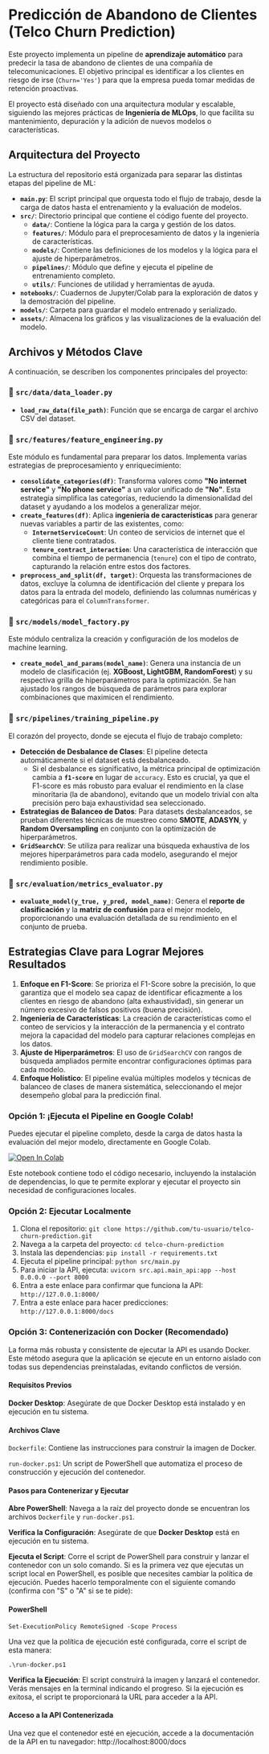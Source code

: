 # Predicción de Abandono de Clientes (Telco Churn Prediction)

Este proyecto implementa un pipeline de **aprendizaje automático** para predecir la tasa de abandono de clientes de una compañía de telecomunicaciones. El objetivo principal es identificar a los clientes en riesgo de irse (`Churn='Yes'`) para que la empresa pueda tomar medidas de retención proactivas.

El proyecto está diseñado con una arquitectura modular y escalable, siguiendo las mejores prácticas de **Ingeniería de MLOps**, lo que facilita su mantenimiento, depuración y la adición de nuevos modelos o características.

## Arquitectura del Proyecto

La estructura del repositorio está organizada para separar las distintas etapas del pipeline de ML:

- **`main.py`**: El script principal que orquesta todo el flujo de trabajo, desde la carga de datos hasta el entrenamiento y la evaluación de modelos.
- **`src/`**: Directorio principal que contiene el código fuente del proyecto.
  - **`data/`**: Contiene la lógica para la carga y gestión de los datos.
  - **`features/`**: Módulo para el preprocesamiento de datos y la ingeniería de características.
  - **`models/`**: Contiene las definiciones de los modelos y la lógica para el ajuste de hiperparámetros.
  - **`pipelines/`**: Módulo que define y ejecuta el pipeline de entrenamiento completo.
  - **`utils/`**: Funciones de utilidad y herramientas de ayuda.
- **`notebooks/`**: Cuadernos de Jupyter/Colab para la exploración de datos y la demostración del pipeline.
- **`models/`**: Carpeta para guardar el modelo entrenado y serializado.
- **`assets/`**: Almacena los gráficos y las visualizaciones de la evaluación del modelo.

## Archivos y Métodos Clave

A continuación, se describen los componentes principales del proyecto:

### 📁 `src/data/data_loader.py`

- **`load_raw_data(file_path)`**: Función que se encarga de cargar el archivo CSV del dataset.

### 📁 `src/features/feature_engineering.py`

Este módulo es fundamental para preparar los datos. Implementa varias estrategias de preprocesamiento y enriquecimiento:

- **`consolidate_categories(df)`**: Transforma valores como **"No internet service"** y **"No phone service"** a un valor unificado de **"No"**. Esta estrategia simplifica las categorías, reduciendo la dimensionalidad del dataset y ayudando a los modelos a generalizar mejor.
- **`create_features(df)`**: Aplica **ingeniería de características** para generar nuevas variables a partir de las existentes, como:
  - **`InternetServiceCount`**: Un conteo de servicios de internet que el cliente tiene contratados.
  - **`tenure_contract_interaction`**: Una característica de interacción que combina el tiempo de permanencia (`tenure`) con el tipo de contrato, capturando la relación entre estos dos factores.
- **`preprocess_and_split(df, target)`**: Orquesta las transformaciones de datos, excluye la columna de identificación del cliente y prepara los datos para la entrada del modelo, definiendo las columnas numéricas y categóricas para el `ColumnTransformer`.

### 📁 `src/models/model_factory.py`

Este módulo centraliza la creación y configuración de los modelos de machine learning.

- **`create_model_and_params(model_name)`**: Genera una instancia de un modelo de clasificación (ej. **XGBoost, LightGBM, RandomForest**) y su respectiva grilla de hiperparámetros para la optimización. Se han ajustado los rangos de búsqueda de parámetros para explorar combinaciones que maximicen el rendimiento.

### 📁 `src/pipelines/training_pipeline.py`

El corazón del proyecto, donde se ejecuta el flujo de trabajo completo:

- **Detección de Desbalance de Clases**: El pipeline detecta automáticamente si el dataset está desbalanceado.
  - Si el desbalance es significativo, la métrica principal de optimización cambia a **`f1-score`** en lugar de `accuracy`. Esto es crucial, ya que el F1-score es más robusto para evaluar el rendimiento en la clase minoritaria (la de abandono), evitando que un modelo trivial con alta precisión pero baja exhaustividad sea seleccionado.
- **Estrategias de Balanceo de Datos**: Para datasets desbalanceados, se prueban diferentes técnicas de muestreo como **SMOTE**, **ADASYN**, y **Random Oversampling** en conjunto con la optimización de hiperparámetros.
- **`GridSearchCV`**: Se utiliza para realizar una búsqueda exhaustiva de los mejores hiperparámetros para cada modelo, asegurando el mejor rendimiento posible.

### 📁 `src/evaluation/metrics_evaluator.py`

- **`evaluate_model(y_true, y_pred, model_name)`**: Genera el **reporte de clasificación** y la **matriz de confusión** para el mejor modelo, proporcionando una evaluación detallada de su rendimiento en el conjunto de prueba.

## Estrategias Clave para Lograr Mejores Resultados

1.  **Enfoque en F1-Score**: Se prioriza el F1-Score sobre la precisión, lo que garantiza que el modelo sea capaz de identificar eficazmente a los clientes en riesgo de abandono (alta exhaustividad), sin generar un número excesivo de falsos positivos (buena precisión).
2.  **Ingeniería de Características**: La creación de características como el conteo de servicios y la interacción de la permanencia y el contrato mejora la capacidad del modelo para capturar relaciones complejas en los datos.
3.  **Ajuste de Hiperparámetros**: El uso de `GridSearchCV` con rangos de búsqueda ampliados permite encontrar configuraciones óptimas para cada modelo.
4.  **Enfoque Holístico**: El pipeline evalúa múltiples modelos y técnicas de balanceo de clases de manera sistemática, seleccionando el mejor desempeño global para la predicción final.


### Opción 1: ¡Ejecuta el Pipeline en Google Colab!

Puedes ejecutar el pipeline completo, desde la carga de datos hasta la evaluación del mejor modelo, directamente en Google Colab.

[![Open In Colab](https://colab.research.google.com/assets/colab-badge.svg)](https://colab.research.google.com/github/ravilesl/telco-churn-prediction/blob/main/notebooks/colab_runner.ipynb)

Este notebook contiene todo el código necesario, incluyendo la instalación de dependencias, lo que te permite explorar y ejecutar el proyecto sin necesidad de configuraciones locales.

### Opción 2: Ejecutar Localmente
1.  Clona el repositorio: `git clone https://github.com/tu-usuario/telco-churn-prediction.git`
2.  Navega a la carpeta del proyecto: `cd telco-churn-prediction`
3.  Instala las dependencias: `pip install -r requirements.txt`
4.  Ejecuta el pipeline principal: `python src/main.py`
5.  Para iniciar la API, ejecuta:  `uvicorn src.api.main_api:app --host 0.0.0.0 --port 8000`
6.  Entra a este enlace para confirmar que funciona la API: `http://127.0.0.1:8000/`
7.  Entra a este enlace para hacer predicciones: `http://127.0.0.1:8000/docs`

### Opción 3: Contenerización con Docker (Recomendado)
La forma más robusta y consistente de ejecutar la API es usando Docker. Este método asegura que la aplicación se ejecute en un entorno aislado con todas sus dependencias preinstaladas, evitando conflictos de versión.

#### Requisitos Previos
**Docker Desktop**: Asegúrate de que Docker Desktop está instalado y en ejecución en tu sistema.

#### Archivos Clave
`Dockerfile`: Contiene las instrucciones para construir la imagen de Docker.

`run-docker.ps1`: Un script de PowerShell que automatiza el proceso de construcción y ejecución del contenedor.

#### Pasos para Contenerizar y Ejecutar
**Abre PowerShell**: Navega a la raíz del proyecto donde se encuentran los archivos `Dockerfile` y `run-docker.ps1`.

**Verifica la Configuración**: Asegúrate de que **Docker Desktop** está en ejecución en tu sistema.

**Ejecuta el Script**: Corre el script de PowerShell para construir y lanzar el contenedor con un solo comando. Si es la primera vez que ejecutas un script local en PowerShell, es posible que necesites cambiar la política de ejecución. Puedes hacerlo temporalmente con el siguiente comando (confirma con "S" o "A" si se te pide):

#### PowerShell

`Set-ExecutionPolicy RemoteSigned -Scope Process`

Una vez que la política de ejecución esté configurada, corre el script de esta manera:

`.\run-docker.ps1`

**Verifica la Ejecución**: El script construirá la imagen y lanzará el contenedor. Verás mensajes en la terminal indicando el progreso. Si la ejecución es exitosa, el script te proporcionará la URL para acceder a la API.

#### Acceso a la API Contenerizada
Una vez que el contenedor esté en ejecución, accede a la documentación de la API en tu navegador:
http://localhost:8000/docs